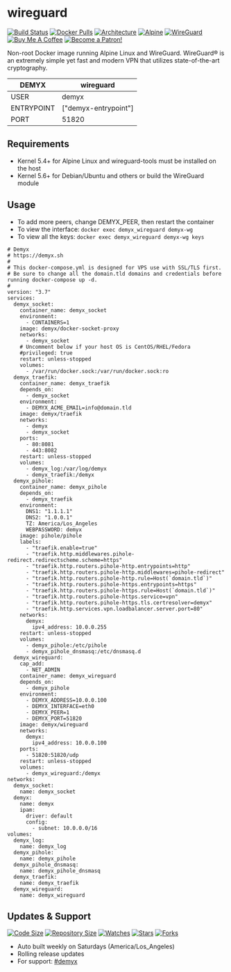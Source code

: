 # wireguard
[![Build Status](https://img.shields.io/travis/demyxco/wireguard?style=flat)](https://travis-ci.org/demyxco/wireguard)
[![Docker Pulls](https://img.shields.io/docker/pulls/demyx/wireguard?style=flat&color=blue)](https://hub.docker.com/r/demyx/wireguard)
[![Architecture](https://img.shields.io/badge/linux-amd64-important?style=flat&color=blue)](https://hub.docker.com/r/demyx/wireguard)
[![Alpine](https://img.shields.io/badge/alpine-3.14.1-informational?style=flat&color=blue)](https://hub.docker.com/r/demyx/wireguard)
[![WireGuard](https://img.shields.io/badge/wireguard-wireguard--tools--1.0.20210424--r0-informational?style=flat&color=blue)](https://hub.docker.com/r/demyx/wireguard)
[![Buy Me A Coffee](https://img.shields.io/badge/buy_me_coffee-$5-informational?style=flat&color=blue)](https://www.buymeacoffee.com/VXqkQK5tb)
[![Become a Patron!](https://img.shields.io/badge/become%20a%20patron-$5-informational?style=flat&color=blue)](https://www.patreon.com/bePatron?u=23406156)

Non-root Docker image running Alpine Linux and WireGuard. WireGuard® is an extremely simple yet fast and modern VPN that utilizes state-of-the-art cryptography.

DEMYX | wireguard
--- | ---
USER | demyx
ENTRYPOINT | ["demyx-entrypoint"]
PORT | 51820

## Requirements
- Kernel 5.4+ for Alpine Linux and wireguard-tools must be installed on the host
- Kernel 5.6+ for Debian/Ubuntu and others or build the WireGuard module

## Usage
- To add more peers, change DEMYX_PEER, then restart the container
- To view the interface: `docker exec demyx_wireguard demyx-wg`
- To view all the keys: `docker exec demyx_wireguard demyx-wg keys`

```
# Demyx
# https://demyx.sh
#
# This docker-compose.yml is designed for VPS use with SSL/TLS first.
# Be sure to change all the domain.tld domains and credentials before running docker-compose up -d.
#
version: "3.7"
services:
  demyx_socket:
    container_name: demyx_socket
    environment:
      - CONTAINERS=1
    image: demyx/docker-socket-proxy
    networks:
      - demyx_socket
    # Uncomment below if your host OS is CentOS/RHEL/Fedora
    #privileged: true
    restart: unless-stopped
    volumes:
      - /var/run/docker.sock:/var/run/docker.sock:ro
  demyx_traefik:
    container_name: demyx_traefik
    depends_on: 
      - demyx_socket
    environment:
      - DEMYX_ACME_EMAIL=info@domain.tld
    image: demyx/traefik
    networks:
      - demyx
      - demyx_socket
    ports:
      - 80:8081
      - 443:8082
    restart: unless-stopped
    volumes:
      - demyx_log:/var/log/demyx
      - demyx_traefik:/demyx
  demyx_pihole:
    container_name: demyx_pihole
    depends_on: 
      - demyx_traefik
    environment:
      DNS1: "1.1.1.1"
      DNS2: "1.0.0.1"
      TZ: America/Los_Angeles
      WEBPASSWORD: demyx
    image: pihole/pihole
    labels:
      - "traefik.enable=true"
      - "traefik.http.middlewares.pihole-redirect.redirectscheme.scheme=https"
      - "traefik.http.routers.pihole-http.entrypoints=http"
      - "traefik.http.routers.pihole-http.middlewares=pihole-redirect"
      - "traefik.http.routers.pihole-http.rule=Host(`domain.tld`)"
      - "traefik.http.routers.pihole-https.entrypoints=https"
      - "traefik.http.routers.pihole-https.rule=Host(`domain.tld`)"
      - "traefik.http.routers.pihole-https.service=vpn"
      - "traefik.http.routers.pihole-https.tls.certresolver=demyx"
      - "traefik.http.services.vpn.loadbalancer.server.port=80"
    networks:
      demyx:
        ipv4_address: 10.0.0.255
    restart: unless-stopped
    volumes:
      - demyx_pihole:/etc/pihole
      - demyx_pihole_dnsmasq:/etc/dnsmasq.d
  demyx_wireguard:
    cap_add:
      - NET_ADMIN
    container_name: demyx_wireguard
    depends_on: 
      - demyx_pihole
    environment:
      - DEMYX_ADDRESS=10.0.0.100
      - DEMYX_INTERFACE=eth0
      - DEMYX_PEER=1
      - DEMYX_PORT=51820
    image: demyx/wireguard
    networks:
      demyx:
        ipv4_address: 10.0.0.100
    ports:
      - 51820:51820/udp
    restart: unless-stopped
    volumes:
      - demyx_wireguard:/demyx
networks:
  demyx_socket:
    name: demyx_socket
  demyx:
    name: demyx
    ipam:
      driver: default
      config:
        - subnet: 10.0.0.0/16
volumes:
  demyx_log:
    name: demyx_log
  demyx_pihole:
    name: demyx_pihole
  demyx_pihole_dnsmasq:
    name: demyx_pihole_dnsmasq
  demyx_traefik:
    name: demyx_traefik
  demyx_wireguard:
    name: demyx_wireguard
```

## Updates & Support
[![Code Size](https://img.shields.io/github/languages/code-size/demyxco/wireguard?style=flat&color=blue)](https://github.com/demyxco/wireguard)
[![Repository Size](https://img.shields.io/github/repo-size/demyxco/wireguard?style=flat&color=blue)](https://github.com/demyxco/wireguard)
[![Watches](https://img.shields.io/github/watchers/demyxco/wireguard?style=flat&color=blue)](https://github.com/demyxco/wireguard)
[![Stars](https://img.shields.io/github/stars/demyxco/wireguard?style=flat&color=blue)](https://github.com/demyxco/wireguard)
[![Forks](https://img.shields.io/github/forks/demyxco/wireguard?style=flat&color=blue)](https://github.com/demyxco/wireguard)

* Auto built weekly on Saturdays (America/Los_Angeles)
* Rolling release updates
* For support: [#demyx](https://webchat.freenode.net/?channel=#demyx)
